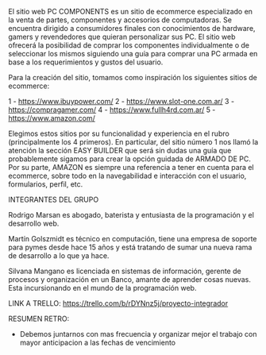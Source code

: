 El sitio web PC COMPONENTS es un sitio de ecommerce especializado en la venta de partes, componentes y accesorios de computadoras.
Se encuentra dirigido a consumidores finales con conocimientos de hardware, gamers y revendedores que quieran personalizar sus PC.
El sitio web ofrecerá la posibilidad de comprar los componentes individualmente o de seleccionar los mismos siguiendo una guía para comprar una PC armada en base a los requerimientos y gustos del usuario.

Para la creación del sitio, tomamos como inspiración los siguientes sitios de ecommerce:

1 - https://www.ibuypower.com/
2 - https://www.slot-one.com.ar/
3 - https://compragamer.com/
4 - https://www.fullh4rd.com.ar/
5 - https://www.amazon.com/

Elegimos estos sitios por su funcionalidad y experiencia en el rubro (principalmente los 4 primeros).
En particular, del sitio número 1 nos llamó la atención la sección EASY BUILDER que será sin dudas una guía que probablemente sigamos para crear la opción guidada de ARMADO DE PC.
Por su parte, AMAZON es siempre una referencia a tener en cuenta para el ecommerce, sobre todo en la navegabilidad e interacción con el usuario, formularios, perfil, etc.

INTEGRANTES DEL GRUPO

Rodrigo Marsan es abogado, baterista y entusiasta de la programación y el desarrollo web.

Martín Golszmidt es técnico en computación, tiene una empresa de soporte para pymes desde hace 15 años y está tratando de sumar una nueva rama de desarrollo a lo que ya hace.

Silvana Mangano es licenciada en sistemas de información, gerente de procesos y organización en un Banco, amante de aprender cosas nuevas. Esta incursionando en el mundo de la programación web.

LINK A TRELLO:
https://trello.com/b/rDYNnz5j/proyecto-integrador

RESUMEN RETRO:

- Debemos juntarnos con mas frecuencia y organizar mejor el trabajo con mayor anticipacion a las
  fechas de vencimiento
